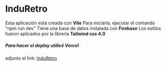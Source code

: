 # InduRetro 
Esta aplicación está creada con **Vite**
Para iniciarla, ejecutar el comando "npm run dev"
Tiene una base de datos instalada con **Firebase**
Los estilos fueron aplicados por la librería **Tailwind css 4.0**
##### Para hacer el deploy utilicé **Vercel** 
adjunto el link:  [InduRetro](https://indumentaria-retro.vercel.app/)